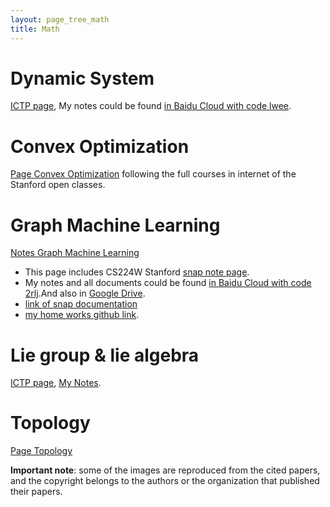 ```yaml
---
layout: page_tree_math
title: Math
---
```


# Dynamic System

[ICTP page](https://mediacore.ictp.it/categories/differential-equations-and-dynamical-systems/latest), My notes could be found [in Baidu Cloud with code lwee](https://pan.baidu.com/s/1yFLP4XB4HAEijSWSTR3VrA).


# Convex Optimization

[Page Convex Optimization](/Math/ConvexOptimization/) following the full courses in internet of the Stanford open classes.

# Graph Machine Learning

[Notes Graph Machine Learning](https://gnn-learning.readthedocs.io/en/latest/)

* This page includes CS224W Stanford [snap note page](https://snap-stanford.github.io/cs224w-notes/).
* My notes and all documents could be found [in Baidu Cloud with code 2rlj](https://pan.baidu.com/s/18EdD8mdlIdNxADFGrmUM-w).And also in [Google Drive](https://drive.google.com/drive/folders/1woawoP5ZWkK4pktWyw_W1SeWntqYrzR9?usp=sharing).
* [link of snap documentation](http://snap.stanford.edu/snappy/doc/reference/index-ref.html)
* [my home works github link](https://github.com/gggliuye/VIO/tree/2df94600513dd79f6badafdcb498e292bc360fcf/MachineLearningWithGraph/HWs).


# Lie group & lie algebra

[ICTP page](http://www.ictp.tv/diploma/search10-11.php?activityid=HEP&course=Lie_Groups_and_Lie_Algebras), [My Notes](https://drive.google.com/file/d/1x74xSo8wvkoapK1O17IzUU7pXugcAo22/view?usp=sharing).

# Topology

[Page Topology](/Math/topology)


**Important note**: some of the images are reproduced from the cited papers, and the copyright belongs to the authors or the organization that published their papers.

<script>
window.addEventListener('load', event => {
  activate_togglers();
});
</script>
